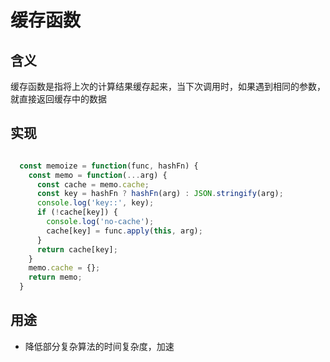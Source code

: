 # 缓存函数

## 含义
缓存函数是指将上次的计算结果缓存起来，当下次调用时，如果遇到相同的参数，就直接返回缓存中的数据

## 实现

```javascript

  const memoize = function(func, hashFn) {
    const memo = function(...arg) {
      const cache = memo.cache;
      const key = hashFn ? hashFn(arg) : JSON.stringify(arg);
      console.log('key::', key);
      if (!cache[key]) {
        console.log('no-cache');
        cache[key] = func.apply(this, arg);
      }
      return cache[key];
    }
    memo.cache = {};
    return memo;
  }

```

## 用途
- 降低部分复杂算法的时间复杂度，加速